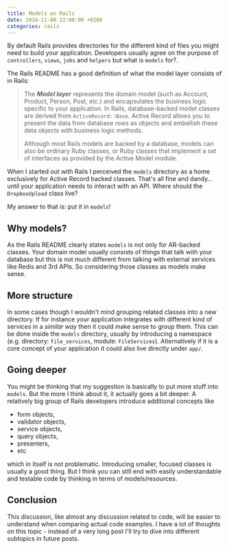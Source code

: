 ```yaml
---
title: Models on Rails
date: 2018-11-08 22:00:00 +0200
categories: rails
---
```


By default Rails provides directories for the different kind of files you might need to build your application.
Developers usually agree on the purpose of `controllers`, `views`, `jobs` and `helpers` but what is `models` for?.

The Rails README has a good definition of what the model layer consists of in Rails:

> The _**Model layer**_ represents the domain model (such as Account, Product,
> Person, Post, etc.) and encapsulates the business logic specific to
> your application. In Rails, database-backed model classes are derived from
> `ActiveRecord::Base`. Active Record allows you to present the data from
> database rows as objects and embellish these data objects with business logic
> methods.
>
> Although most Rails models are backed by a database, models can also be ordinary
> Ruby classes, or Ruby classes that implement a set of interfaces as provided by
> the Active Model module.

When I started out with Rails I perceived the `models` directory as a home exclusively for Active Record backed classes. That's all fine and dandy... until your application needs to interact with an API. Where should the `DropboxUpload` class live?

My answer to that is: put it in `models`!

## Why models?

As the Rails README clearly states `models` is not only for AR-backed classes. Your domain model usually consists of things that talk with your database but this is not much different from talking with external services like Redis and 3rd APIs. So considering those classes as models make sense.

## More structure

In some cases though I wouldn't mind grouping related classes into a new directory. If for instance your application integrates with different kind of services in a *similar way* then it could make sense to group them. This can be done inside the `models` directory, usually by introducing a namespace (e.g. directory: `file_services`, module: `FileServices`). Alternatively if it is a core concept of your application it could also live directly under `app/`.

## Going deeper

You might be thinking that my suggestion is basically to put more stuff into `models`. But the more I think about it, it actually goes a bit deeper. A relatively big group of Rails developers introduce additional concepts like

- form objects,
- validator objects,
- service objects,
- query objects,
- presenters,
- etc

which in itself is not problematic. Introducing smaller, focused classes is usually a good thing. But I think you can still end with easily understandable and testable code by thinking in terms of models/resources.

## Conclusion

This discussion, like almost any discussion related to code, will be easier to understand when comparing actual code examples.
I have a lot of thoughts on this topic - instead of a very long post I'll try to dive into different subtopics in future posts.
